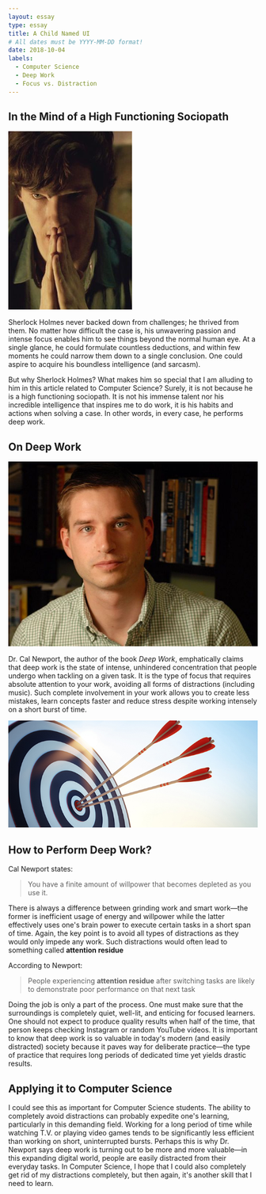 ```yaml
---
layout: essay
type: essay
title: A Child Named UI
# All dates must be YYYY-MM-DD format!
date: 2018-10-04
labels:
  - Computer Science
  - Deep Work
  - Focus vs. Distraction
---
```


## In the Mind of a High Functioning Sociopath

<img class="ui small left floated image" src="../images/MindPalaceV2.jpg">

Sherlock Holmes never backed down from challenges; he thrived from them. No matter how difficult the case is, his unwavering passion and intense focus enables him to see things beyond the normal human eye. At a single glance, he could formulate countless deductions, and within few moments he could narrow them down to a single conclusion. One could aspire to acquire his boundless intelligence (and sarcasm).

But why Sherlock Holmes? What makes him so special that I am alluding to him in this article related to Computer Science? Surely, it is not because he is a high functioning sociopath. It is not his immense talent nor his incredible intelligence that inspires me to do work, it is his habits and actions when solving a case. In other words, in every case, he performs deep work.

## On Deep Work

<img class="ui medium right floated image" src="../images/Newport.jpg">

Dr. Cal Newport, the author of the book *Deep Work*, emphatically claims that deep work is the state of intense, unhindered concentration that people undergo when tackling on a given task. It is the type of focus that requires absolute attention to your work, avoiding all forms of distractions (including music). Such complete involvement in your work allows you to create less mistakes, learn concepts faster and reduce stress despite working intensely on a short burst of time.

<img class="ui medium right floated image" src="../images/Focus.jpg">

## How to Perform Deep Work?

Cal Newport states:
> You have a finite amount of willpower that becomes depleted as you use it.

There is always a difference between grinding work and smart work—the former is inefficient usage of energy and willpower while the latter effectively uses one's brain power to execute certain tasks in a short span of time. Again, the key point is to avoid all types of distractions as they would only impede any work. Such distractions would often lead to something called **attention residue**

According to Newport:
> People experiencing **attention residue** after switching tasks are likely to demonstrate poor performance on that next task

Doing the job is only a part of the process. One must make sure that the surroundings is completely quiet, well-lit, and enticing for focused learners. One should not expect to produce quality results when half of the time, that person keeps checking Instagram or random YouTube videos. It is important to know that deep work is so valuable in today's modern (and easily distracted) society because it paves way for deliberate practice—the type of practice that requires long periods of dedicated time yet yields drastic results.

## Applying it to Computer Science

I could see this as important for Computer Science students. The ability to completely avoid distractions can probably expedite one's learning, particularly in this demanding field. Working for a long period of time while watching T.V. or playing video games tends to be significantly less efficient than working on short, uninterrupted bursts. Perhaps this is why Dr. Newport says deep work is turning out to be more and more valuable—in this expanding digital world, people are easily distracted from their everyday tasks. In Computer Science, I hope that I could also completely get rid of my distractions completely, but then again, it's another skill that I need to learn.
